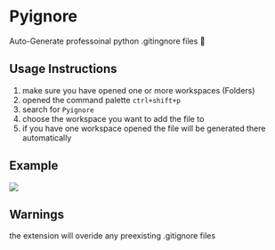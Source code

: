 # Pyignore

Auto-Generate professoinal python .gitingnore files 🚀

## Usage Instructions

1. make sure you have opened one or more workspaces (Folders)
1. opened the command palette `ctrl+shift+p`
1. search for `Pyignore`
1. choose the workspace you want to add the file to
1. if you have one workspace opened the file will be generated there automatically

## Example

![](.\Doc_files\gif_vid.gif)

## Warnings

the extension will overide any preexisting .gitignore files

